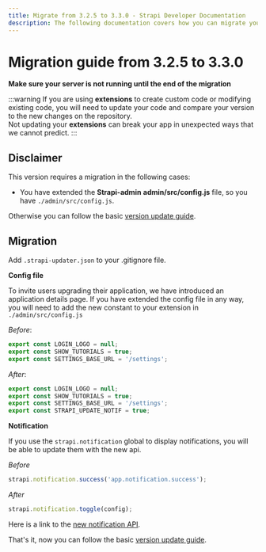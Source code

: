 ```yaml
---
title: Migrate from 3.2.5 to 3.3.0 - Strapi Developer Documentation
description: The following documentation covers how you can migrate your Strapi application from 3.2.5 to 3.3.0.
---
```


# Migration guide from 3.2.5 to 3.3.0

**Make sure your server is not running until the end of the migration**

:::warning
If you are using **extensions** to create custom code or modifying existing code, you will need to update your code and compare your version to the new changes on the repository.
<br>
Not updating your **extensions** can break your app in unexpected ways that we cannot predict.
:::

## Disclaimer

This version requires a migration in the following cases:

- You have extended the **Strapi-admin** **admin/src/config.js** file, so you have `./admin/src/config.js`.

Otherwise you can follow the basic [version update guide](/developer-docs/latest/update-migration-guides/update-version.md).

## Migration

Add `.strapi-updater.json` to your .gitignore file.

**Config file**

To invite users upgrading their application, we have introduced an application details page.
If you have extended the config file in any way, you will need to add the new constant to your extension in `./admin/src/config.js`

_Before_:

```js
export const LOGIN_LOGO = null;
export const SHOW_TUTORIALS = true;
export const SETTINGS_BASE_URL = '/settings';
```

_After_:

```js
export const LOGIN_LOGO = null;
export const SHOW_TUTORIALS = true;
export const SETTINGS_BASE_URL = '/settings';
export const STRAPI_UPDATE_NOTIF = true;
```

**Notification**

If you use the `strapi.notification` global to display notifications, you will be able to update them with the new api.

_Before_

```js
strapi.notification.success('app.notification.success');
```

_After_

```js
strapi.notification.toggle(config);
```

Here is a link to the [new notification API](/developer-docs/latest/development/local-plugins-customization.md#front-end-development).

That's it, now you can follow the basic [version update guide](/developer-docs/latest/update-migration-guides/update-version.md).
